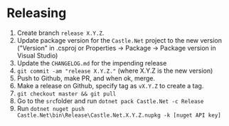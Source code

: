 Releasing
=========

1. Create branch `release X.Y.Z`.
2. Update package version for the `Castle.Net` project to the new version ("Version" in .csproj or Properties -> Package -> Package version in Visual Studio)
3. Update the `CHANGELOG.md` for the impending release
4. `git commit -am "release X.Y.Z."` (where X.Y.Z is the new version)
5. Push to Github, make PR, and when ok, merge.
6. Make a release on Github, specify tag as `vX.Y.Z` to create a tag.
8. `git checkout master && git pull`
9. Go to the `src`folder and run `dotnet pack Castle.Net -c Release`
10. Run `dotnet nuget push Castle.Net\bin\Release\Castle.Net.X.Y.Z.nupkg -k [nuget API key]`